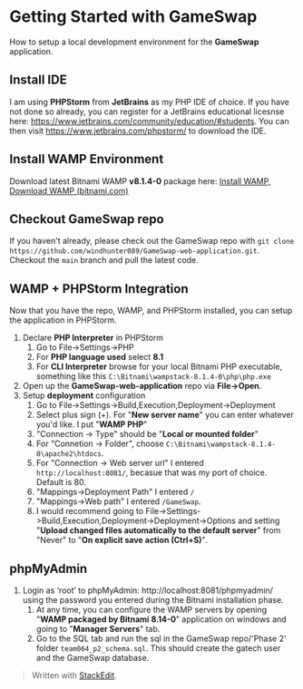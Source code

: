 # Getting Started with GameSwap

How to setup a local development environment for the **GameSwap** application.


## Install IDE
I am using **PHPStorm** from **JetBrains** as my PHP IDE of choice.
If you have not done so already, you can register for a JetBrains educational licesnse here: 
https://www.jetbrains.com/community/education/#students. You can then visit https://www.jetbrains.com/phpstorm/ to download the IDE.

##  Install WAMP Environment

Download latest Bitnami WAMP **v8.1.4-0** package here: [Install WAMP, Download WAMP (bitnami.com)](https://bitnami.com/stack/wamp/installer)

## Checkout GameSwap repo

If you haven't already, please check out the GameSwap repo with
`git clone https://github.com/windhunter089/GameSwap-web-application.git`. Checkout the `main` branch and pull the latest code.

## WAMP + PHPStorm Integration
Now that you have the repo, WAMP, and PHPStorm installed, you can setup the application in PHPStorm.

 1. Declare **PHP Interpreter** in PHPStorm
	 1. Go to File->Settings->PHP
	 2. For **PHP language used** select **8.1**
	 3. For **CLI Interpreter** browse for your local Bitnami PHP executable, something like this `C:\Bitnami\wampstack-8.1.4-0\php\php.exe`
 2.  Open up the **GameSwap-web-application** repo via **File->Open**.
 3. Setup **deployment** configuration
	 1. Go to File->Settings->Build,Execution,Deployment->Deployment
	 2. Select plus sign (+). For "**New server name**" you can enter whatever you'd like. I put "**WAMP PHP**"
	 3. "Connection -> Type" should be "**Local or mounted folder**"
	 4. For "Connetion -> Folder", choose `C:\Bitnami\wampstack-8.1.4-0\apache2\htdocs`. 
	 5. For "Connection -> Web server url" I entered `http://localhost:8081/`, becasue that was my port of choice. Default is 80.
	 6. "Mappings->Deployment Path" I entered `/`
	 7. "Mappings->Web path" I entered `/GameSwap`.
	 8. I would recommend going to  File->Settings->Build,Execution,Deployment->Deployment->Options and setting "**Upload changed files automatically to the default server**" from "Never" to "**On explicit save action (Ctrl+S)**". 

## phpMyAdmin

 1. Login as ‘root’ to phpMyAdmin: http://localhost:8081/phpmyadmin/ using the password you entered during the Bitnami installation phase.
	 1. At any time, you can configure the WAMP servers by opening "**WAMP packaged by Bitnami 8.14-0**" application on windows and going to "**Manager Servers**" tab.
	 2. Go to the SQL tab and run the sql in the GameSwap repo/'Phase 2' folder `team064_p2_schema.sql`. This should create the gatech user and the GameSwap database.

 

> Written with [StackEdit](https://stackedit.io/).
